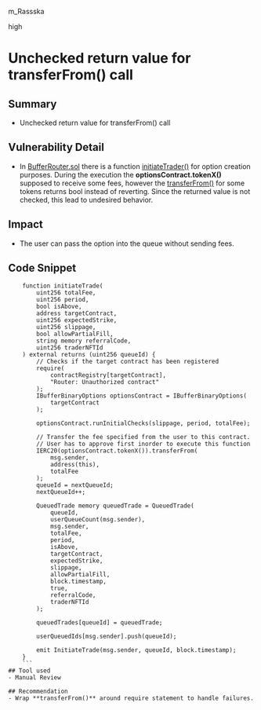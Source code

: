 m_Rassska

high

# Unchecked return value for transferFrom() call

## Summary
- Unchecked return value for transferFrom() call
## Vulnerability Detail
- In [BufferRouter.sol](https://github.com/sherlock-audit/2022-11-buffer/blob/main/contracts/contracts/core/BufferRouter.sol) there is a function [initiateTrader()](https://github.com/sherlock-audit/2022-11-buffer/blob/main/contracts/contracts/core/BufferRouter.sol#L62-L116) for option creation purposes. During the execution the **optionsContract.tokenX()** supposed to receive some fees, however the [transferFrom()](https://github.com/sherlock-audit/2022-11-buffer/blob/main/contracts/contracts/core/BufferRouter.sol#L86-L90) for some tokens returns bool instead of reverting. Since the returned value is not checked, this lead to undesired behavior. 

## Impact
- The user can pass the option into the queue without sending fees.

## Code Snippet
```Solidity
    function initiateTrade(
        uint256 totalFee,
        uint256 period,
        bool isAbove,
        address targetContract,
        uint256 expectedStrike,
        uint256 slippage,
        bool allowPartialFill,
        string memory referralCode,
        uint256 traderNFTId
    ) external returns (uint256 queueId) {
        // Checks if the target contract has been registered
        require(
            contractRegistry[targetContract],
            "Router: Unauthorized contract"
        );
        IBufferBinaryOptions optionsContract = IBufferBinaryOptions(
            targetContract
        );

        optionsContract.runInitialChecks(slippage, period, totalFee);

        // Transfer the fee specified from the user to this contract.
        // User has to approve first inorder to execute this function
        IERC20(optionsContract.tokenX()).transferFrom(
            msg.sender,
            address(this),
            totalFee
        );
        queueId = nextQueueId;
        nextQueueId++;

        QueuedTrade memory queuedTrade = QueuedTrade(
            queueId,
            userQueueCount(msg.sender),
            msg.sender,
            totalFee,
            period,
            isAbove,
            targetContract,
            expectedStrike,
            slippage,
            allowPartialFill,
            block.timestamp,
            true,
            referralCode,
            traderNFTId
        );

        queuedTrades[queueId] = queuedTrade;

        userQueuedIds[msg.sender].push(queueId);

        emit InitiateTrade(msg.sender, queueId, block.timestamp);
    }
    ```
## Tool used
- Manual Review

## Recommendation
- Wrap **transferFrom()** around require statement to handle failures.
